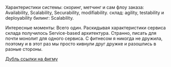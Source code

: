 Характеристики системы:
скоринг, метчинг и сам флоу заказа: Availability, Scalability, Securability, modifiability.
склад: agility, testability и deployability
билинг: Scalability. 

Интересные моменты: 
Всего один. Раскидывая характеристики сервиса склада получилось Service-based архитектура. Странно, писать для почти монолит для одного сервиса. 
С фитнесом я никогда не дружила, поэтому и в этот раз мы просто кивнули друг дружке и разошлись в разные стороны.

[Дубль ссылки на  фигму](https://www.figma.com/file/0qrkxlThWWKakYYrTQeR4T/Make-cats-free-(%D0%A8%D0%A1%D0%9F-%D0%A1%D0%90)?type=whiteboard&node-id=1074%3A1546&t=H6kKVKrzUAHCBVod-1)